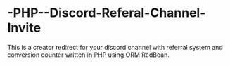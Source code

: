 # -PHP--Discord-Referal-Channel-Invite


This is a creator redirect for your discord channel with referral system and conversion counter written in PHP using ORM RedBean.
